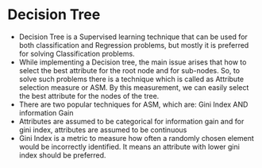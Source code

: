 # Decision Tree

- Decision Tree is a Supervised learning technique that can be used for both classification and Regression problems, but mostly it is preferred for solving Classification problems.
- While implementing a Decision tree, the main issue arises that how to select the best attribute for the root node and for sub-nodes. So, to solve such problems there is a technique which is called as Attribute selection measure or ASM. By this measurement, we can easily select the best attribute for the nodes of the tree.
- There are two popular techniques for ASM, which are: Gini Index AND information Gain
- Attributes are assumed to be categorical for information gain and for gini index, attributes are assumed to be continuous
- Gini Index is a metric to measure how often a randomly chosen element would be incorrectly identified. It means an attribute with lower gini index should be preferred.
